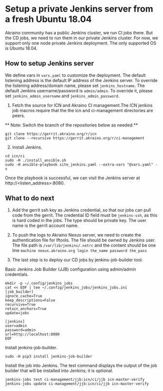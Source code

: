 # Setup a private Jenkins server from a fresh Ubuntu 18.04

Akraino community has a public Jenkins cluster, we run CI jobs there.
But the CD jobs, we need to run them in our private Jenkins cluster.
For now, we support only one node private Jenkins deployment.  The
only supported OS is Ubuntu 18.04.

## How to setup Jenkins server

We define vars in `vars.yaml` to customize the deployment.  The
default listening address is the default IP address of the Jenkins
server.  To override the listening address/domain name, please set
`jenkins_hostname`.  The default Jenkins username/password is
`admin/admin`. To override it, please set `jenkins_admin_username` and
`jenkins_admin_password`.

1. Fetch the source for ICN and Akraino CI management.The ICN jenkins
job macros require that the the icn and ci-management directories are
peers.

** Note: Switch the branch of the repositories below as needed.**

``` shell
git clone https://gerrit.akraino.org/r/icn
git clone --recursive https://gerrit.akraino.org/r/ci-management
```

2. Install Jenkins.

```shell
cd icn/ci
sudo -H ./install_ansible.sh
sudo -H ansible-playbook site_jenkins.yaml --extra-vars "@vars.yaml" -v
```

Once the playbook is successful, we can visit the Jenkins server at
http://<listen_address>:8080.

## What to do next

1. Add the gerrit ssh key as Jenkins credential, so that our jobs can
pull code from the gerrit.  The credential ID field must be
`jenkins-ssh`, as this is hard coded in the jobs. The type should be
private key. The user name is the gerrit account name.

2. To push the logs to Akraino Nexus server, we need to create the
authentication file for lftools.  The file should be owned by Jenkins
user. The file path is `/var/lib/jenkins/.netrc` and the content
should be one line `machine nexus.akraino.org login the_name password
the_pass`

3. The last step is to deploy our CD jobs by jenkins-job-builder tool.

Basic Jenkins Job Builder (JJB) configuration using admin/admin
credentials.

``` shell
mkdir -p ~/.config/jenkins_jobs
cat << EOF | tee ~/.config/jenkins_jobs/jenkins_jobs.ini
[job_builder]
ignore_cache=True
keep_descriptions=False
recursive=True
retain_anchors=True
update=jobs

[jenkins]
user=admin
password=admin
url=http://localhost:8080
EOF
```

Install jenkins-job-builder.

``` shell
sudo -H pip3 install jenkins-job-builder
```

Install the job into Jenkins. The test command displays the output of
the job builder that will be installed into Jenkins; it is optional.

``` shell
jenkins-jobs test ci-management/jjb:icn/ci/jjb icn-master-verify
jenkins-jobs update ci-management/jjb:icn/ci/jjb icn-master-verify
```
